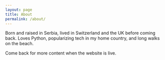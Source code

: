 ```yaml
---
layout: page
title: About
permalink: /about/
---
```


Born and raised in Serbia, lived in Switzerland and the UK before coming back. Loves Python, popularizing tech in my home country, and long walks on the beach.

Come back for more content when the website is live.
